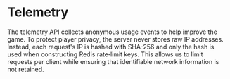 # Telemetry

The telemetry API collects anonymous usage events to help improve the game. To protect player privacy, the server never stores raw IP addresses. Instead, each request's IP is hashed with SHA-256 and only the hash is used when constructing Redis rate‑limit keys. This allows us to limit requests per client while ensuring that identifiable network information is not retained.
